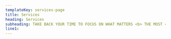 ```yaml
---
templateKey: services-page
title: Services
heading: Services
subheading: TAKE BACK YOUR TIME TO FOCUS ON WHAT MATTERS <b> THE MOST </b>
line1: 
---
```

